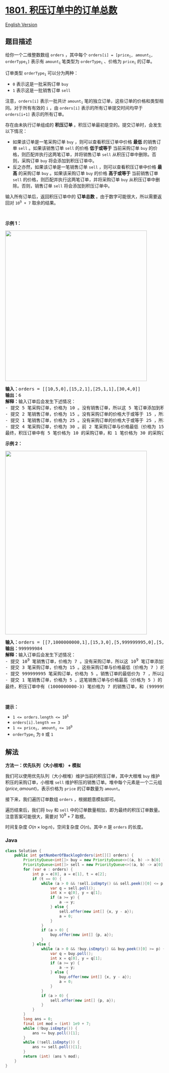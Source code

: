 # [1801. 积压订单中的订单总数](https://leetcode.cn/problems/number-of-orders-in-the-backlog)

[English Version](/solution/1800-1899/1801.Number%20of%20Orders%20in%20the%20Backlog/README_EN.md)

## 题目描述

<!-- 这里写题目描述 -->

<p>给你一个二维整数数组 <code>orders</code> ，其中每个 <code>orders[i] = [price<sub>i</sub>, amount<sub>i</sub>, orderType<sub>i</sub>]</code> 表示有 <code>amount<sub>i</sub></code><sub> </sub>笔类型为 <code>orderType<sub>i</sub></code> 、价格为 <code>price<sub>i</sub></code> 的订单。</p>

<p>订单类型 <code>orderType<sub>i</sub></code> 可以分为两种：</p>

<ul>
	<li><code>0</code> 表示这是一批采购订单 <code>buy</code></li>
	<li><code>1</code> 表示这是一批销售订单 <code>sell</code></li>
</ul>

<p>注意，<code>orders[i]</code> 表示一批共计 <code>amount<sub>i</sub></code> 笔的独立订单，这些订单的价格和类型相同。对于所有有效的 <code>i</code> ，由 <code>orders[i]</code> 表示的所有订单提交时间均早于 <code>orders[i+1]</code> 表示的所有订单。</p>

<p>存在由未执行订单组成的 <strong>积压订单</strong> 。积压订单最初是空的。提交订单时，会发生以下情况：</p>

<ul>
	<li>如果该订单是一笔采购订单 <code>buy</code> ，则可以查看积压订单中价格 <strong>最低</strong> 的销售订单 <code>sell</code> 。如果该销售订单 <code>sell</code> 的价格 <strong>低于或等于</strong> 当前采购订单 <code>buy</code> 的价格，则匹配并执行这两笔订单，并将销售订单 <code>sell</code> 从积压订单中删除。否则，采购订单 <code>buy</code> 将会添加到积压订单中。</li>
	<li>反之亦然，如果该订单是一笔销售订单 <code>sell</code> ，则可以查看积压订单中价格 <strong>最高</strong> 的采购订单 <code>buy</code> 。如果该采购订单 <code>buy</code> 的价格 <strong>高于或等于</strong> 当前销售订单 <code>sell</code> 的价格，则匹配并执行这两笔订单，并将采购订单 <code>buy</code> 从积压订单中删除。否则，销售订单 <code>sell</code> 将会添加到积压订单中。</li>
</ul>

<p>输入所有订单后，返回积压订单中的 <strong>订单总数</strong> 。由于数字可能很大，所以需要返回对 <code>10<sup>9</sup> + 7</code> 取余的结果。</p>

<p> </p>

<p><strong>示例 1：</strong></p>
<img alt="" src="https://fastly.jsdelivr.net/gh/doocs/leetcode@main/solution/1800-1899/1801.Number%20of%20Orders%20in%20the%20Backlog/images/ex1.png" style="width: 450px; height: 479px;" />
<pre>
<strong>输入：</strong>orders = [[10,5,0],[15,2,1],[25,1,1],[30,4,0]]
<strong>输出：</strong>6
<strong>解释：</strong>输入订单后会发生下述情况：
- 提交 5 笔采购订单，价格为 10 。没有销售订单，所以这 5 笔订单添加到积压订单中。
- 提交 2 笔销售订单，价格为 15 。没有采购订单的价格大于或等于 15 ，所以这 2 笔订单添加到积压订单中。
- 提交 1 笔销售订单，价格为 25 。没有采购订单的价格大于或等于 25 ，所以这 1 笔订单添加到积压订单中。
- 提交 4 笔采购订单，价格为 30 。前 2 笔采购订单与价格最低（价格为 15）的 2 笔销售订单匹配，从积压订单中删除这 2 笔销售订单。第 3 笔采购订单与价格最低的 1 笔销售订单匹配，销售订单价格为 25 ，从积压订单中删除这 1 笔销售订单。积压订单中不存在更多销售订单，所以第 4 笔采购订单需要添加到积压订单中。
最终，积压订单中有 5 笔价格为 10 的采购订单，和 1 笔价格为 30 的采购订单。所以积压订单中的订单总数为 6 。
</pre>

<p><strong>示例 2：</strong></p>
<img alt="" src="https://fastly.jsdelivr.net/gh/doocs/leetcode@main/solution/1800-1899/1801.Number%20of%20Orders%20in%20the%20Backlog/images/ex2.png" style="width: 450px; height: 584px;" />
<pre>
<strong>输入：</strong>orders = [[7,1000000000,1],[15,3,0],[5,999999995,0],[5,1,1]]
<strong>输出：</strong>999999984
<strong>解释：</strong>输入订单后会发生下述情况：
- 提交 10<sup>9</sup> 笔销售订单，价格为 7 。没有采购订单，所以这 10<sup>9</sup> 笔订单添加到积压订单中。
- 提交 3 笔采购订单，价格为 15 。这些采购订单与价格最低（价格为 7 ）的 3 笔销售订单匹配，从积压订单中删除这 3 笔销售订单。
- 提交 999999995 笔采购订单，价格为 5 。销售订单的最低价为 7 ，所以这 999999995 笔订单添加到积压订单中。
- 提交 1 笔销售订单，价格为 5 。这笔销售订单与价格最高（价格为 5 ）的 1 笔采购订单匹配，从积压订单中删除这 1 笔采购订单。
最终，积压订单中有 (1000000000-3) 笔价格为 7 的销售订单，和 (999999995-1) 笔价格为 5 的采购订单。所以积压订单中的订单总数为 1999999991 ，等于 999999984 % (10<sup>9</sup> + 7) 。</pre>

<p> </p>

<p><strong>提示：</strong></p>

<ul>
	<li><code>1 <= orders.length <= 10<sup>5</sup></code></li>
	<li><code>orders[i].length == 3</code></li>
	<li><code>1 <= price<sub>i</sub>, amount<sub>i</sub> <= 10<sup>9</sup></code></li>
	<li><code>orderType<sub>i</sub></code> 为 <code>0</code> 或 <code>1</code></li>
</ul>

## 解法

**方法一：优先队列（大小根堆） + 模拟**

我们可以使用优先队列（大小根堆）维护当前的积压订单，其中大根堆 `buy` 维护积压的采购订单，小根堆 `sell` 维护积压的销售订单。堆中每个元素是一个二元组 $(price, amount)$，表示价格为 `price` 的订单数量为 `amount`。

接下来，我们遍历订单数组 `orders` ，根据题意模拟即可。

遍历结束后，我们将 `buy` 和 `sell` 中的订单数量相加，即为最终的积压订单数量。注意答案可能很大，需要对 $10^9 + 7$ 取模。

时间复杂度 $O(n \times \log n)$，空间复杂度 $O(n)$。其中 $n$ 是 `orders` 的长度。

### **Java**

```java
class Solution {
    public int getNumberOfBacklogOrders(int[][] orders) {
        PriorityQueue<int[]> buy = new PriorityQueue<>((a, b) -> b[0] - a[0]);
        PriorityQueue<int[]> sell = new PriorityQueue<>((a, b) -> a[0] - b[0]);
        for (var e : orders) {
            int p = e[0], a = e[1], t = e[2];
            if (t == 0) {
                while (a > 0 && !sell.isEmpty() && sell.peek()[0] <= p) {
                    var q = sell.poll();
                    int x = q[0], y = q[1];
                    if (a >= y) {
                        a -= y;
                    } else {
                        sell.offer(new int[] {x, y - a});
                        a = 0;
                    }
                }
                if (a > 0) {
                    buy.offer(new int[] {p, a});
                }
            } else {
                while (a > 0 && !buy.isEmpty() && buy.peek()[0] >= p) {
                    var q = buy.poll();
                    int x = q[0], y = q[1];
                    if (a >= y) {
                        a -= y;
                    } else {
                        buy.offer(new int[] {x, y - a});
                        a = 0;
                    }
                }
                if (a > 0) {
                    sell.offer(new int[] {p, a});
                }
            }
        }
        long ans = 0;
        final int mod = (int) 1e9 + 7;
        while (!buy.isEmpty()) {
            ans += buy.poll()[1];
        }
        while (!sell.isEmpty()) {
            ans += sell.poll()[1];
        }
        return (int) (ans % mod);
    }
}
```
